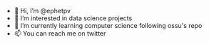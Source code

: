 - 👋 Hi, I’m @ephetpv
- 👀 I’m interested in data science projects
- 🌱 I’m currently learning computer science following ossu's repo
- 📫 You can reach me on twitter

<!---
ephetpv/ephetpv is a ✨ special ✨ repository because its `README.md` (this file) appears on your GitHub profile.
You can click the Preview link to take a look at your changes.
--->
